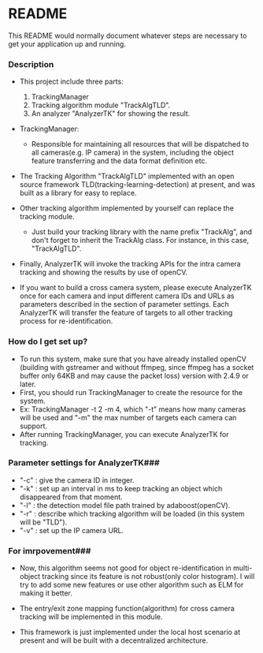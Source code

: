 # README #

This README would normally document whatever steps are necessary to get your application up and running.

### Description ###

* This project include three parts: 
  1. TrackingManager
  2. Tracking algorithm module "TrackAlgTLD".
  3. An analyzer "AnalyzerTK" for showing the result.
  
* TrackingManager:
    * Responsible for maintaining all resources that will be dispatched to all cameras(e.g. IP camera) in the system, including the object feature transferring and the data format definition etc.

* The Tracking Algorithm "TrackAlgTLD" implemented with an open source framework TLD(tracking-learning-detection) at present, and was built as a library for easy to replace.

* Other tracking algorithm implemented by yourself can replace the tracking module. 
    * Just build your tracking library with the name prefix "TrackAlg", and don't forget to inherit the TrackAlg class. For instance, in this case, "TrackAlgTLD".

* Finally, AnalyzerTK will invoke the tracking APIs for the intra camera tracking and showing the results by use of openCV.

* If you want to build a cross camera system, please execute AnalyzerTK once for each camera and input different camera IDs and URLs as parameters described in the section of parameter settings. Each AnalyzerTK will transfer the feature of targets to all other tracking process for re-identification.

### How do I get set up? ###

* To run this system, make sure that you have already installed openCV (building with gstreamer and without ffmpeg, since ffmpeg has a socket buffer only 64KB and may cause the packet loss) version with 2.4.9 or later.
* First, you should run TrackingManager to create the resource for the system.
* Ex: TrackingManager -t 2 -m 4, which "-t" means how many cameras will be used and "-m" the max number of targets each camera can support.
* After running TrackingManager, you can execute AnalyzerTK for tracking.

### Parameter settings for AnalyzerTK###

* "-c" : give the camera ID in integer.
* "-k" : set up an interval in ms to keep tracking an object which disappeared from that moment.
* "-l" : the detection model file path trained by adaboost(openCV).
* "-r" : describe which tracking algorithm will be loaded (in this system will be "TLD").
* "-v" : set up the IP camera URL.

### For imrpovement###

* Now, this algorithm seems not good for object re-identification in multi-object tracking since its feature is not robust(only color histogram). I will try to add some new features or use other algorithm such as ELM for making it better.

* The entry/exit zone mapping function(algorithm) for cross camera tracking will be implemented in this module.

* This framework is just implemented under the local host scenario at present and will be built with a decentralized architecture.
